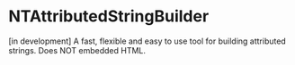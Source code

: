 NTAttributedStringBuilder
=========================

[in development] A fast, flexible and easy to use tool for building attributed strings. Does NOT embedded HTML.
